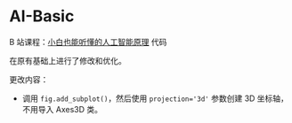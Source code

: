 # AI-Basic

B 站课程：[小白也能听懂的人工智能原理](https://www.bilibili.com/cheese/play/ep6911) 代码

在原有基础上进行了修改和优化。

更改内容：

- 调用 `fig.add_subplot()`，然后使用 `projection='3d'` 参数创建 3D 坐标轴，不用导入 Axes3D 类。

